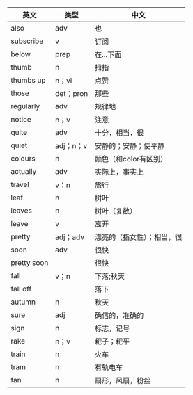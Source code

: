 | 英文        | 类型      | 中文                       |
| ----------- | --------- | -------------------------- |
| also        | adv       | 也                         |
| subscribe   | v         | 订阅                       |
| below       | prep      | 在...下面                  |
| thumb       | n         | 拇指                       |
| thumbs up   | n；vi     | 点赞                       |
| those       | det；pron | 那些                       |
| regularly   | adv       | 规律地                     |
| notice      | n；v      | 注意                       |
| quite       | adv       | 十分，相当，很             |
| quiet       | adj；n；v | 安静的；安静；使平静       |
| colours     | n         | 颜色（和color有区别）      |
| actually    | adv       | 实际上，事实上             |
| travel      | v；n      | 旅行                       |
| leaf        | n         | 树叶                       |
| leaves      | n         | 树叶（复数）               |
| leave       | v         | 离开                       |
| pretty      | adj；adv  | 漂亮的（指女性）；相当，很 |
| soon        | adv       | 很快                       |
| pretty soon |           | 很快                       |
| fall        | v；n      | 下落;秋天                  |
| fall off    |           | 落下                       |
| autumn      | n         | 秋天                       |
| sure        | adj       | 确信的，准确的             |
| sign        | n         | 标志，记号                 |
| rake        | n；v      | 耙子；耙平                 |
| train       | n         | 火车                       |
| tram        | n         | 有轨电车                   |
| fan         | n         | 扇形，风扇，粉丝           |

